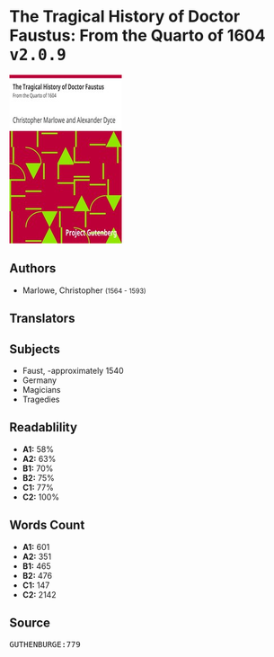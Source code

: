 # The Tragical History of Doctor Faustus: From the Quarto of 1604 <kbd>v2.0.9</kbd>

![](./cover.medium.jpg "")

## Authors


 - Marlowe, Christopher <small>(1564 - 1593)</small>

## Translators



## Subjects


 - Faust, -approximately 1540
 - Germany
 - Magicians
 - Tragedies

## Readablility


 - **A1:** 58%
 - **A2:** 63%
 - **B1:** 70%
 - **B2:** 75%
 - **C1:** 77%
 - **C2:** 100%

## Words Count


 - **A1:** 601
 - **A2:** 351
 - **B1:** 465
 - **B2:** 476
 - **C1:** 147
 - **C2:** 2142

## Source


<kbd>GUTHENBURGE:779</kbd>
